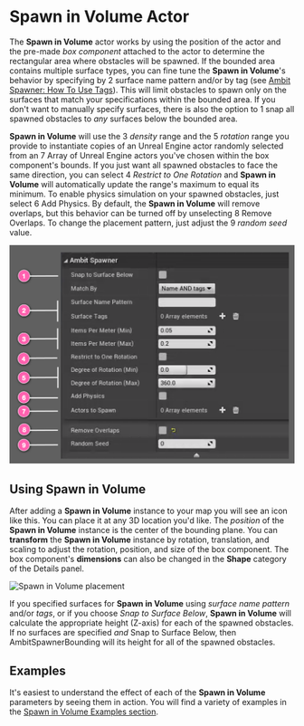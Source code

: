 # Spawn in Volume Actor

The **Spawn in Volume** actor works by using the position of the actor and the pre-made _box component_ attached to the actor to determine the rectangular area where obstacles will be spawned. If the bounded area contains multiple surface types, you can fine tune the **Spawn in Volume**'s behavior by specifying by <number-badge>2</number-badge> surface name pattern and/or by tag (see [Ambit Spawner: How To Use Tags](/spawner-parent/#how-to-use-tags)). This will limit obstacles to spawn only on the surfaces that match your specifications within the bounded area. If you don't want to manually specify surfaces, there is also the option to <number-badge>1</number-badge> snap all spawned obstacles to _any_ surfaces below the bounded area. 

**Spawn in Volume** will use the <number-badge>3</number-badge> _density_ range and the <number-badge>5</number-badge> _rotation_ range you provide to instantiate copies of an Unreal Engine actor randomly selected from an <number-badge>7</number-badge> Array of Unreal Engine actors you've chosen within the box component's bounds. If you just want all spawned obstacles to face the same direction, you can select <number-badge>4</number-badge> _Restrict to One Rotation_ and **Spawn in Volume** will automatically update the range's maximum to equal its minimum. To enable physics simulation on your spawned obstacles, just select <number-badge>6</number-badge> Add Physics. By default, the **Spawn in Volume** will remove overlaps, but this behavior can be turned off by unselecting <number-badge>8</number-badge> Remove Overlaps. To change the placement pattern, just adjust the <number-badge>9</number-badge> _random seed_ value.

![Spawn in Volume annotated UI](./images/spawn-in-volume/AmbitSpawnerBounding_UI.png)

## Using Spawn in Volume

After adding a **Spawn in Volume** instance to your map you will see an icon like this. You can place it at any 3D location you'd like. The _position_ of the **Spawn in Volume** instance is the center of the bounding plane. You can **transform** the **Spawn in Volume** instance by rotation, translation, and scaling to adjust the rotation, position, and size of the box component. The box component's **dimensions** can also be changed in the **Shape** category of the Details panel.

![Spawn in Volume placement](./images/spawn-in-volume/AmbitSpawnerBounding_Placed.png)

If you specified surfaces for **Spawn in Volume** using _surface name pattern_ and/or _tags_, or if you choose _Snap to Surface Below_, **Spawn in Volume** will calculate the appropriate height (Z-axis) for each of the spawned obstacles. If no surfaces are specified _and_ Snap to Surface Below, then AmbitSpawnerBounding will its height for all of the spawned obstacles.

## Examples

It's easiest to understand the effect of each of the **Spawn in Volume** parameters by seeing them in action. You will find a variety of examples in the [Spawn in Volume Examples section](/spawner-examples/#spawn-in-volume-examples).